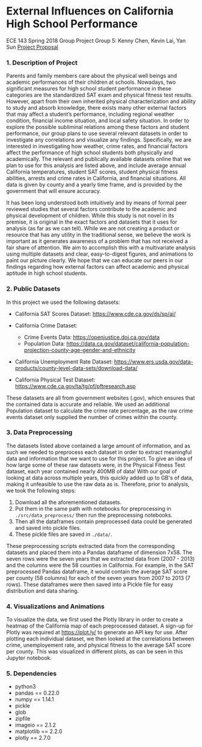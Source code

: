 # External Influences on California High School Performance
ECE 143 Spring 2018 Group Project
Group 5: Kenny Chen, Kevin Lai, Yan Sun
[Project Proposal](https://docs.google.com/document/d/1NXY5QkYFd78zrLC9b8EnWYyzunz2E4unk_1N1ArQeUQ/edit)

### 1. Description of Project
Parents and family members care about the physical well beings and academic performances of their children at schools. Nowadays, two significant measures for high school student performance in these categories are the standardized SAT exam and physical fitness test results. However, apart from their own inherited physical characterization and ability to study and absorb knowledge, there exists many other external factors that may affect a student’s performance, including regional weather condition, financial income situation, and local safety situation. In order to explore the possible subliminal relations among these factors and student performance, our group plans to use several relevant datasets in order to investigate any correlations and visualize any findings. Specifically, we are interested in investigating how weather, crime rates, and financial factors affect the performance of high school students both physically and academically. The relevant and publically available datasets online that we plan to use for this analysis are listed above, and include average annual California temperatures, student SAT scores, student physical fitness abilities, arrests and crime rates in California, and financial situations. All data is given by county and a yearly time frame, and is provided by the government that will ensure accuracy.

It has been long understood both intuitively and by means of formal peer reviewed studies that several factors contribute to the academic and physical development of children. While this study is not novel in its premise, it is original in the exact factors and datasets that it uses for analysis (as far as we can tell). While we are not creating a product or resource that has any utility in the traditional sense, we believe the work is important as it generates awareness of a problem that has not received a fair share of attention. We aim to accomplish this with a multivariate analysis using multiple datasets and clear, easy-to-digest figures, and animations to paint our picture clearly. We hope that we can educate our peers in our findings regarding how external factors can affect academic and physical aptitude in high school students.

### 2. Public Datasets
In this project we used the following datasets:

* California SAT Scores Dataset:
https://www.cde.ca.gov/ds/sp/ai/

* California Crime Dataset:
    * Crime Events Data: https://openjustice.doj.ca.gov/data
    * Population Data: https://data.ca.gov/dataset/california-population-projection-county-age-gender-and-ethnicity

* California Unemployment Rate Dataset:
https://www.ers.usda.gov/data-products/county-level-data-sets/download-data/

* California Physical Test Dataset:
https://www.cde.ca.gov/ta/tg/pf/pftresearch.asp

These datasets are all from government websites (.gov), which ensures that the contained data is accurate and reliable. We used an additional Population dataset to calculate the crime rate percentage, as the raw crime events dataset only supplied the number of crimes within the county.

### 3. Data Preprocessing
The datasets listed above contained a large amount of information, and as such we needed to preprocess each dataset in order to extract meaningful data and information that we want to use for this project. To give an idea of how large some of these raw datasets were, in the Physical Fitness Test dataset, each year contained nearly 400MB of data! With our goal of looking at data across multiple years, this quickly added up to GB's of data, making it unfeasible to use the raw data as is. Therefore, prior to analysis, we took the following steps:

1. Download all the aforementioned datasets.
2. Put them in the same path with notebooks for preprocessing in ```./src/data_preprocess/``` then run the preprocessing notebooks.
3. Then all the dataframes contain preprocessed data could be generated and saved into pickle files.
4. These pickle files are saved in ```./data/```.

These preprocessing scripts extracted data from the corresponding datasets and placed them into a Pandas dataframe of dimension 7x58. The seven rows were the seven years that we extracted data from (2007 - 2013) and the columns were the 58 counties in California. For example, in the SAT preprocessed Pandas dataframe, it would contain the average SAT score per county (58 columns) for each of the seven years from 2007 to 2013 (7 rows). These dataframes were then saved into a Pickle file for easy distribution and data sharing.

### 4. Visualizations and Animations
To visualize the data, we first used the Plotly library in order to create a heatmap of the California map of each preprocessed dataset. A sign-up for Plotly was required at https://plot.ly/ to generate an API key for use. After plotting each individual dataset, we then looked at the correlations between crime, unemployement rate, and physical fitness to the average SAT score per county. This was visualized in different plots, as can be seen in this Jupyter notebook.

### 5. Dependencies
* python3
* pandas == 0.22.0
* numpy == 1.14.1
* pickle
* glob
* zipfile
* imageio == 2.1.2
* matplotlib == 2.2.0
* plotly == 2.7.0
